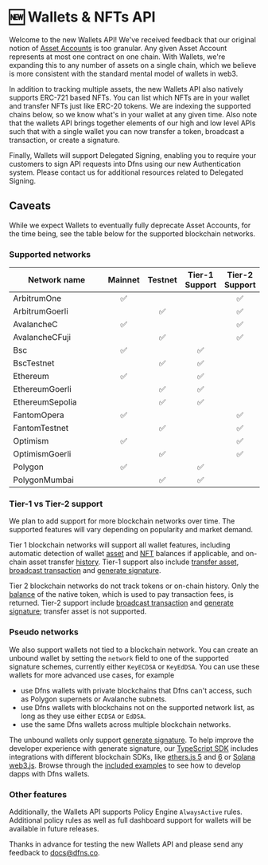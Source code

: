# 🆕 Wallets & NFTs API

Welcome to the new Wallets API! We've received feedback that our original notion of [Asset Accounts](../deprecated-apis/high-level-api-asset-accounts-and-payments/asset-accounts/) is too granular. Any given Asset Account represents at most one contract on one chain. With Wallets, we're expanding this to any number of assets on a single chain, which we believe is more consistent with the standard mental model of wallets in web3.

In addition to tracking multiple assets, the new Wallets API also natively supports ERC-721 based NFTs. You can list which NFTs are in your wallet and transfer NFTs just like ERC-20 tokens. We are indexing the supported chains below, so we know what's in your wallet at any given time. Also note that the wallets API brings together elements of our high and low level APIs such that with a single wallet you can now transfer a token, broadcast a transaction, or create a signature.

Finally, Wallets will support Delegated Signing, enabling you to require your customers to sign API requests into Dfns using our new Authentication system. Please contact us for additional resources related to Delegated Signing.

## Caveats

While we expect Wallets to eventually fully deprecate Asset Accounts, for the time being, see the table below for the supported blockchain networks.

### Supported networks <a href="#supported-networks" id="supported-networks"></a>

<table><thead><tr><th width="178">Network name</th><th align="center">Mainnet</th><th align="center">Testnet</th><th align="center">Tier-1 Support</th><th align="center">Tier-2 Support</th></tr></thead><tbody><tr><td>ArbitrumOne</td><td align="center"><span data-gb-custom-inline data-tag="emoji" data-code="2705">✅</span></td><td align="center"></td><td align="center"></td><td align="center"><span data-gb-custom-inline data-tag="emoji" data-code="2705">✅</span></td></tr><tr><td>ArbitrumGoerli</td><td align="center"></td><td align="center"><span data-gb-custom-inline data-tag="emoji" data-code="2705">✅</span></td><td align="center"></td><td align="center"><span data-gb-custom-inline data-tag="emoji" data-code="2705">✅</span></td></tr><tr><td>AvalancheC</td><td align="center"><span data-gb-custom-inline data-tag="emoji" data-code="2705">✅</span></td><td align="center"></td><td align="center"></td><td align="center"><span data-gb-custom-inline data-tag="emoji" data-code="2705">✅</span></td></tr><tr><td>AvalancheCFuji</td><td align="center"></td><td align="center"><span data-gb-custom-inline data-tag="emoji" data-code="2705">✅</span></td><td align="center"></td><td align="center"><span data-gb-custom-inline data-tag="emoji" data-code="2705">✅</span></td></tr><tr><td>Bsc</td><td align="center"><span data-gb-custom-inline data-tag="emoji" data-code="2705">✅</span></td><td align="center"></td><td align="center"><span data-gb-custom-inline data-tag="emoji" data-code="2705">✅</span></td><td align="center"></td></tr><tr><td>BscTestnet</td><td align="center"></td><td align="center"><span data-gb-custom-inline data-tag="emoji" data-code="2705">✅</span></td><td align="center"><span data-gb-custom-inline data-tag="emoji" data-code="2705">✅</span></td><td align="center"></td></tr><tr><td>Ethereum</td><td align="center"><span data-gb-custom-inline data-tag="emoji" data-code="2705">✅</span></td><td align="center"></td><td align="center"><span data-gb-custom-inline data-tag="emoji" data-code="2705">✅</span></td><td align="center"></td></tr><tr><td>EthereumGoerli</td><td align="center"></td><td align="center"><span data-gb-custom-inline data-tag="emoji" data-code="2705">✅</span></td><td align="center"><span data-gb-custom-inline data-tag="emoji" data-code="2705">✅</span></td><td align="center"></td></tr><tr><td>EthereumSepolia</td><td align="center"></td><td align="center"><span data-gb-custom-inline data-tag="emoji" data-code="2705">✅</span></td><td align="center"><span data-gb-custom-inline data-tag="emoji" data-code="2705">✅</span></td><td align="center"></td></tr><tr><td>FantomOpera</td><td align="center"><span data-gb-custom-inline data-tag="emoji" data-code="2705">✅</span></td><td align="center"></td><td align="center"></td><td align="center"><span data-gb-custom-inline data-tag="emoji" data-code="2705">✅</span></td></tr><tr><td>FantomTestnet</td><td align="center"></td><td align="center"><span data-gb-custom-inline data-tag="emoji" data-code="2705">✅</span></td><td align="center"></td><td align="center"><span data-gb-custom-inline data-tag="emoji" data-code="2705">✅</span></td></tr><tr><td>Optimism</td><td align="center"><span data-gb-custom-inline data-tag="emoji" data-code="2705">✅</span></td><td align="center"></td><td align="center"></td><td align="center"><span data-gb-custom-inline data-tag="emoji" data-code="2705">✅</span></td></tr><tr><td>OptimismGoerli</td><td align="center"></td><td align="center"><span data-gb-custom-inline data-tag="emoji" data-code="2705">✅</span></td><td align="center"></td><td align="center"><span data-gb-custom-inline data-tag="emoji" data-code="2705">✅</span></td></tr><tr><td>Polygon</td><td align="center"><span data-gb-custom-inline data-tag="emoji" data-code="2705">✅</span></td><td align="center"></td><td align="center"><span data-gb-custom-inline data-tag="emoji" data-code="2705">✅</span></td><td align="center"></td></tr><tr><td>PolygonMumbai</td><td align="center"></td><td align="center"><span data-gb-custom-inline data-tag="emoji" data-code="2705">✅</span></td><td align="center"><span data-gb-custom-inline data-tag="emoji" data-code="2705">✅</span></td><td align="center"></td></tr></tbody></table>

### Tier-1 vs Tier-2 support

We plan to add support for more blockchain networks over time. The supported features will vary depending on popularity and market demand.

Tier 1 blockchain networks will support all wallet features, including automatic detection of wallet [asset](get-wallet-assets.md) and [NFT](get-wallet-nfts.md) balances if applicable, and on-chain asset transfer [history](get-wallet-history.md). Tier-1 support also include [transfer asset](transfer-asset-from-wallet.md), [broadcast transaction](broadcast-transaction-from-wallet.md) and [generate signature](generate-signature-from-wallet.md).

Tier 2 blockchain networks do not track tokens or on-chain history. Only the [balance](get-wallet-assets.md) of the native token, which is used to pay transaction fees, is returned. Tier-2 support include [broadcast transaction](broadcast-transaction-from-wallet.md) and [generate signature](generate-signature-from-wallet.md); transfer asset is not supported.

### Pseudo networks <a href="#pseudo-networks" id="pseudo-networks"></a>

We also support wallets not tied to a blockchain network. You can create an unbound wallet by setting the `network` field to one of the supported signature schemes, currently either `KeyECDSA` or `KeyEdDSA`. You can use these wallets for more advanced use cases, for example

* use Dfns wallets with private blockchains that Dfns can't access, such as Polygon supernets or Avalanche subnets.
* use Dfns wallets with blockchains not on the supported network list, as long as they use either `ECDSA` or `EdDSA`.
* use the same Dfns wallets across multiple blockchain networks.

The unbound wallets only support [generate signature](generate-signature-from-wallet.md). To help improve the developer experience with generate signature, our [TypeScript SDK](https://github.com/dfnsext/typescript-sdk) includes integrations with different blockchain SDKs, like [ethers.js 5](https://github.com/dfnsext/typescript-sdk/tree/m/packages/lib-ethersjs5) and [6](https://github.com/dfnsext/typescript-sdk/tree/m/packages/lib-ethersjs6) or [Solana web3.js](https://github.com/dfnsext/typescript-sdk/tree/m/packages/lib-solana). Browse through the [included examples](https://github.com/dfnsext/typescript-sdk/tree/m/examples) to see how to develop dapps with Dfns wallets.

### Other features

Additionally, the Wallets API supports Policy Engine `AlwaysActive` rules.  Additional policy rules as well as full dashboard support for wallets will be available in future releases.&#x20;

Thanks in advance for testing the new Wallets API and please send any feedback to docs@dfns.co.
